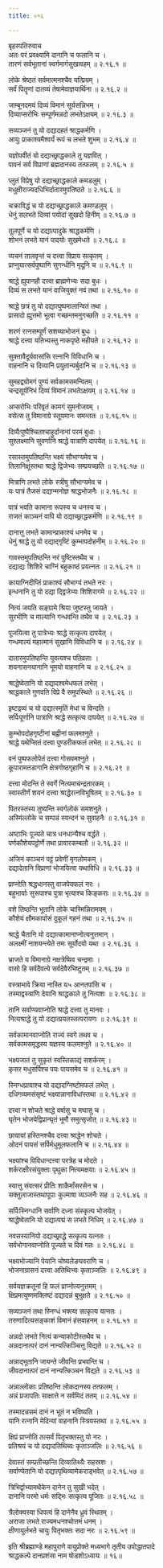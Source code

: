 ```yaml
---
title: ०१६

---
```

बृहस्पतिरुवाच  
अतः परं प्रवक्ष्यामि दानानि च फलानि च ।  
तारणं सर्वभूतानां स्वर्गमार्गसुखावहम् ॥ २.१६.१ ॥  
  
लोके श्रेष्ठतं सर्वमात्मनश्चैव यत्प्रियम् ।  
सर्वं पितॄणां दातव्यं तेषामेवाज्ञयार्थिना ॥ २.१६.२ ॥  
  
जाम्बूनदमयं दिव्यं विमानं सूर्यसन्निभम् ।  
दिव्याप्सरोभिः सम्पूर्णमन्नदो लभतेऽक्षयम् ॥ २.१६.३ ॥  
  
सव्यञ्जनं तु यो दद्यादहतं श्राद्धकर्मणि ।  
आयुः प्राकाश्यमैश्वर्यं रूपं च लभते शुभम् ॥ २.१६.४ ॥  
  
यज्ञोपवीतं यो दद्याच्छ्राद्धकाले तु यज्ञवित् ।  
पावनं सर्व विप्राणां ब्रह्मदानस्य तत्फलम् ॥ २.१६.५ ॥  
  
प्लुतं विप्रेषु यो दद्याच्छ्राद्धकाले कमडलुम् ।  
मधुक्षीराज्यदधिभिर्दातारमुपतिष्ठते ॥ २.१६.६ ॥  
  
चक्राविद्धं च यो दद्याच्छ्राद्धकाले कमण्डलुम् ।  
धेनुं सलभते दिव्यां पयोदां सुखदो हिनीम् ॥ २.१६.७ ॥  
  
तूलपूर्णे च यो दद्यात्पादुके श्राद्धकर्मणि ।  
शोभनं लभते यानं पादयोः सुखमेधते ॥ २.१६.८ ॥  
  
व्यचनं तालवृन्तं च दत्त्वा विप्राय सत्कृतम् ।  
प्राप्नुयात्सर्वपुष्पाणि सुगन्धीनि मृदूनि च ॥ २.१६.९ ॥  
  
श्राद्धे ह्युपानहौ दत्त्वा ब्राह्मणेभ्यः सदा बुधः ।  
दिव्यं स लभते यानं वाजियुक्तं नवं तथा ॥ २.१६.१० ॥  
  
श्राद्धे छत्रं तु यो दद्यात्पुष्पमालान्वितं तथा ।  
प्रासादो ह्युत्तमो भूत्वा गच्छन्तमनुगच्छति ॥ २.१६.११ ॥  
  
शरणं रत्नसम्पूर्णं सशय्याभोजनं बुधः ।  
श्राद्धे दत्त्वा यतिभ्यस्तु नाकपृष्ठे महीयते ॥ २.१६.१२ ॥  
  
सुक्तावैदूर्यवासांसि रत्नानि विविधानि च ।  
वाहनानि च दिव्यानि प्रयुतान्यर्बुदानि च ॥ २.१६.१३ ॥  
  
सुमहद्व्योमगं पुण्यं सर्वकामसमन्वितम् ।  
चन्द्रसूर्यनिभं दिव्यं विमानं लभतेऽक्षयम् ॥ २.१६.१४ ॥  
  
अप्सरोभिः परिवृतं कामगं सुमनोजवम् ।  
वसेत्स तु विमानाग्रे स्तूयमानः समन्ततः ॥ २.१६.१५ ॥  
  
दिव्यैःपुष्पैश्चितश्चाहुर्दानानां परमं बुधाः ।  
सुश्लक्ष्मानि सुवर्णानि श्राद्धे पात्राणि दापयेत् ॥ २.१६.१६ ॥  
  
रसास्तमुपतिष्ठन्ति भक्ष्यं सौभाग्यमेव च ।  
तिलानिक्षूंस्तथा श्राद्धे द्विजेभ्यः सम्प्रयच्छति ॥ २.१६.१७ ॥  
  
मित्राणि लभते लोके स्त्रीषु सौभाग्यमेव च ।  
यः पात्रं तैजसं दद्यान्मनोज्ञ श्राद्धभोजनैः ॥ २.१६.१८ ॥  
  
पात्रं भवति कामाना रूपस्य च धनस्य च ।  
राजतं काञ्चनं वापि यो दद्याच्छ्राद्धकर्मणि ॥ २.१६.१९ ॥  
  
दानात्तु लभते कामान्प्राकाश्यं धनमेव च ।  
धेनुं श्राद्धे तु यो दद्याद्गृष्टिं कुम्भापदोहनीम् ॥ २.१६.२० ॥  
  
गावस्तमुपतिष्ठन्ति नरं पुष्टिस्तथैव च ।  
दद्याद्यः शिशिरे चाग्निं बहुकाष्ठं प्रयत्नतः ॥ २.१६.२१ ॥  
  
कायाग्निदीप्तिं प्राकाश्यं सौभाग्यं तभते नरः ।  
इन्धनानि तु यो दद्या द्द्विजेभ्यः शिशिरागमे ॥ २.१६.२२ ॥  
  
नित्यं जयति सङ्ग्रामे श्रिया जुष्टस्तु जायते ।  
सुरभीणि च माल्यानि गन्धवन्ति तथैव च ॥ २.१६.२३ ॥  
  
पूजयित्वा तु पात्रेभ्यः श्राद्धे सत्कृत्य दापयेत् ।  
गन्धमाल्यं महात्मानं सुखानि विविधानि च ॥ २.१६.२४ ॥  
  
दातारमुपतिष्ठन्ति युवत्यश्च पतिव्रताः ।  
शयनासनयानानि भूमयो वाहनानि च ॥ २.१६.२५ ॥  
  
श्राद्धेष्वेतानि यो दद्यादश्वमेधफलं लभेत् ।  
श्राद्धकाले गुणवति विप्रे वै समुपस्थिते ॥ २.१६.२६ ॥  
  
इष्टद्रव्यं च यो दद्यात्स्मृतिं मेधां च विन्दति ।  
सर्पिःपूर्णानि पात्राणि श्राद्धे सत्कृत्य दापयेत् ॥ २.१६.२७ ॥  
  
कुम्भोपदोहगृष्टीनां बह्वीनां फलमश्नुते ।  
श्राद्धे यथेप्सितं दत्त्वा पुण्डरीकफलं लभेत् ॥ २.१६.२८ ॥  
  
वनं पुष्पफलोपेतं दत्त्वा गोसवमश्नुते ।  
कूपारामतडागानि क्षेत्रगोष्ठगृहाणि च ॥ २.१६.२९ ॥  
  
दत्त्वा मोदन्ति ते स्वर्गे नित्यमाचन्द्रतारकम् ।  
स्वास्तीर्णं शयनं दत्त्वा श्राद्धेरत्नविभूषितम् ॥ २.१६.३० ॥  
  
पितरस्तस्य तुष्यन्ति स्वर्गलोकं समशनुते ।  
अस्मिंल्लोके च सम्पन्नं स्यन्दनं च सुवाहनैः ॥ २.१६.३१ ॥  
  
अष्टाभिः पूज्यते चात्र धनधान्यैश्च वर्द्धते ।  
पर्णकौशेयपट्टोर्णे तथा प्रावारकम्बलौ ॥ २.१६.३२ ॥  
  
अजिनं काञ्चनं पट्टं प्रवेणीं मृगलोमकम् ।  
दद्यादेतानि विप्राणां भोजयित्वा यथाविधि ॥ २.१६.३३ ॥  
  
प्राप्नोति श्रद्धधानस्तु वाजपेयफलं नरः ।  
बहुभार्याः सुरूपाश्च पुत्रा भृत्याश्च किङ्कराः ॥ २.१६.३४ ॥  
  
वशे तिष्ठन्ति भूतानि लोके चास्मिन्निरामयम् ।  
कौशेयं क्षौमकार्पासं दुकूलं गहनं तथा ॥ २.१६.३५ ॥  
  
श्राद्धे चैतानि यो दद्यात्कामानाप्नोत्यनुत्तमान् ।  
अलक्ष्मीं नाशयन्त्येते तमः सूर्योदयो यथा ॥ २.१६.३६ ॥  
  
भ्राजते य विमानाग्रे नक्षत्रेष्विव चन्द्रमाः ।  
वासो हि सर्वदैवत्ये सर्वदेवैरभिष्टुतम् ॥ २.१६.३७ ॥  
  
वस्त्राभावे क्रिया नास्ति य५ आनतपांसि च ।  
तस्माद्वस्त्राणि देयानि श्राद्धकाले तु नित्यशः ॥ २.१६.३८ ॥  
  
तानि सर्वाण्यवाप्नोति श्राद्धे दत्त्वा तु मानवः ।  
नित्यश्राद्धे तु यो दद्यात्प्रयतस्तत्परायणः ॥ २.१६.३९ ॥  
  
सर्वकामानवाप्नोति राज्यं स्वगे तथव च ।  
सर्वकामसमृद्धस्य यज्ञस्य फलमश्नुते ॥ २.१६.४० ॥  
  
भक्ष्यजातं तु सुकृतं स्वस्तिकाद्यं सशर्करम् ।  
कृसर मधुसर्पिश्च पयः पायसमेव च ॥ २.१६.४१ ॥  
  
स्निग्धप्रायाश्च यो दद्यादग्निष्टोमफलं लभेत् ।  
दधिगव्यमसंसृष्टं भक्ष्यान्नानाविधांस्तथा ॥ २.१६.४२ ॥  
  
दत्त्वा न शोचते श्राद्धे वर्षासु च मघासु च ।  
घृतेन भोजयेद्विप्रान्घृतं भूमौ समुत्सृजोत् ॥ २.१६.४३ ॥  
  
छायायां हस्तिनश्चैव दत्त्वा श्राद्धेन शोचते ।  
ओदनं पायसं सर्पिर्मधुमूलफलानि च ॥ २.१६.४४ ॥  
  
भक्ष्यांश्च विविधान्दत्त्वा परत्रेह च मोदते ।  
शर्कराक्षीरसंयुक्ताः पृथुका नित्यमक्षयाः ॥ २.१६.४५ ॥  
  
स्यात्तु संवत्सरं प्रीतिः शाकैर्मांसरसेन च ।  
सक्तुलाजास्तथापूपाः कुल्माषा व्यञ्जनैः सह ॥ २.१६.४६ ॥  
  
सर्पिःस्निग्धानि सर्वाणि दध्ना संस्कृत्य भोजयेत् ।  
श्राद्धेष्वेतानि यो दद्यात्पद्मं स लभते निधिम् ॥ २.१६.४७ ॥  
  
नवसस्यानियो दद्याच्छ्राद्धे सत्कृत्य यत्नतः ।  
सर्वभोगानवाप्नोति पूज्यते च दिवं गतः ॥ २.१६.४८ ॥  
  
भक्ष्यभोज्यानि पेयानि चोष्यलेङ्यवराणि च ।  
भोजनाग्रासनं दत्त्वा अतिथिभ्यः कृताञ्जलिः ॥ २.१६.४९ ॥  
  
सर्वयज्ञक्रतूनां हि फलं प्राप्नोत्यनुत्तमम् ।  
क्षिप्रमत्युष्णमक्लिष्टं दद्यादन्नं बुभुक्षते ॥ २.१६.५० ॥  
  
सव्यञ्जनं तथा स्निग्धं भक्त्या सत्कृत्य यत्नतः ।  
तरुणादित्यसङ्काशं विमानं हंसवाहनम् ॥ २.१६.५१ ॥  
  
अन्नदो लभते नित्यं कन्याकोटीस्तथैव च ।  
अन्नदानात्परं दानं नान्यत्किञ्चित्तु विद्यते ॥ २.१६.५२ ॥  
  
अन्नाद्भूतानि जायन्ते जीवन्ति प्रभवन्ति च ।  
जीवदानात्परं दानं नान्यत्किञ्चन विद्यते ॥ २.१६.५३ ॥  
  
अन्नाल्लोकाः प्रतिष्ठन्ति लोकदानस्य तत्फलम् ।  
अन्नं प्रजापतिः साक्षात्ते न सर्वमिदं ततम् ॥ २.१६.५४ ॥  
  
तस्मादन्नसमं दानं न भूतं न भविष्यति ।  
यानि रत्नानि मेदिन्यां वाहनानि स्त्रियस्तथा ॥ २.१६.५५ ॥  
  
क्षिप्रं प्राप्नोति तत्सर्वं पितृभक्तस्तु यो नरः ।  
प्रतिश्रयं च यो दद्यादतिथिब्यः कृताञ्जलिः ॥ २.१६.५६ ॥  
  
देवास्तं सम्प्रतीच्छन्ति दिव्यातिथ्यैः सहस्रशः ।  
सर्वाण्येतानि यो दद्यात्पृथिव्यामेकराड्भवेत् ॥ २.१६.५७ ॥  
  
त्रिभिर्द्वाभ्यामथैकेन दानेन तु सुखी भदेत् ।  
दानानि परमो धर्मः सद्भिः सत्कृत्य पूजितः ॥ २.१६.५८ ॥  
  
त्रैलोक्यस्या धिपत्यं हि दानेनैव ध्रुवं स्थितम् ।  
अराजा लभते राज्यमधनश्चोत्तमं धनम् ।  
क्षीणायुर्लभते चायुः पितृभक्तः सदा नरः ॥ २.१६.५९ ॥  
  
इति श्रीब्रह्माण्डे महापुराणे वायुप्रोक्ते मध्यभागे तृतीय उपोद्धातपादे  
श्राद्धकल्पे दानप्रशंसा नाम षोडशोऽध्यायः ॥ १६॥  
                                              